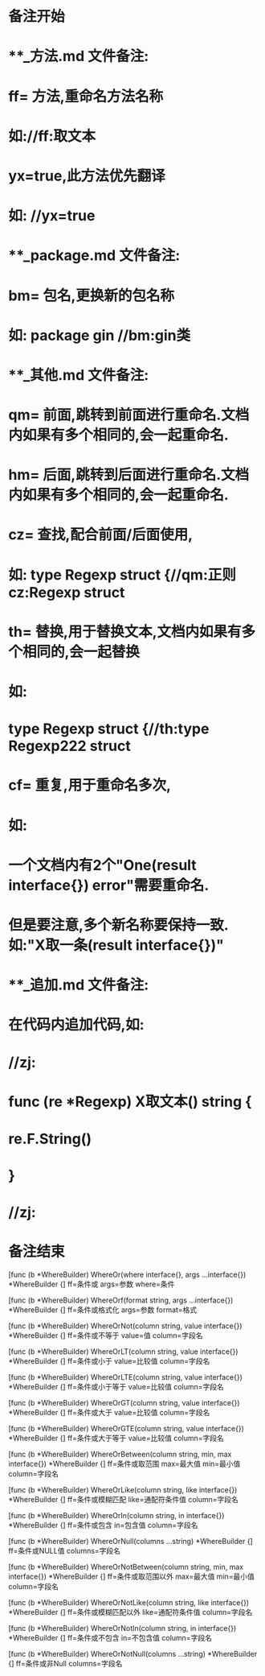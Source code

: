 # 备注开始
# **_方法.md 文件备注:
# ff= 方法,重命名方法名称
# 如://ff:取文本
#
# yx=true,此方法优先翻译
# 如: //yx=true


# **_package.md 文件备注:
# bm= 包名,更换新的包名称 
# 如: package gin //bm:gin类


# **_其他.md 文件备注:
# qm= 前面,跳转到前面进行重命名.文档内如果有多个相同的,会一起重命名.
# hm= 后面,跳转到后面进行重命名.文档内如果有多个相同的,会一起重命名.
# cz= 查找,配合前面/后面使用,
# 如: type Regexp struct {//qm:正则 cz:Regexp struct
#
# th= 替换,用于替换文本,文档内如果有多个相同的,会一起替换
# 如:
# type Regexp struct {//th:type Regexp222 struct
#
# cf= 重复,用于重命名多次,
# 如: 
# 一个文档内有2个"One(result interface{}) error"需要重命名.
# 但是要注意,多个新名称要保持一致. 如:"X取一条(result interface{})"


# **_追加.md 文件备注:
# 在代码内追加代码,如:
# //zj:
# func (re *Regexp) X取文本() string { 
#    re.F.String()
# }
# //zj:
# 备注结束

[func (b *WhereBuilder) WhereOr(where interface{}, args ...interface{}) *WhereBuilder {]
ff=条件或
args=参数
where=条件

[func (b *WhereBuilder) WhereOrf(format string, args ...interface{}) *WhereBuilder {]
ff=条件或格式化
args=参数
format=格式

[func (b *WhereBuilder) WhereOrNot(column string, value interface{}) *WhereBuilder {]
ff=条件或不等于
value=值
column=字段名

[func (b *WhereBuilder) WhereOrLT(column string, value interface{}) *WhereBuilder {]
ff=条件或小于
value=比较值
column=字段名

[func (b *WhereBuilder) WhereOrLTE(column string, value interface{}) *WhereBuilder {]
ff=条件或小于等于
value=比较值
column=字段名

[func (b *WhereBuilder) WhereOrGT(column string, value interface{}) *WhereBuilder {]
ff=条件或大于
value=比较值
column=字段名

[func (b *WhereBuilder) WhereOrGTE(column string, value interface{}) *WhereBuilder {]
ff=条件或大于等于
value=比较值
column=字段名

[func (b *WhereBuilder) WhereOrBetween(column string, min, max interface{}) *WhereBuilder {]
ff=条件或取范围
max=最大值
min=最小值
column=字段名

[func (b *WhereBuilder) WhereOrLike(column string, like interface{}) *WhereBuilder {]
ff=条件或模糊匹配
like=通配符条件值
column=字段名

[func (b *WhereBuilder) WhereOrIn(column string, in interface{}) *WhereBuilder {]
ff=条件或包含
in=包含值
column=字段名

[func (b *WhereBuilder) WhereOrNull(columns ...string) *WhereBuilder {]
ff=条件或NULL值
columns=字段名

[func (b *WhereBuilder) WhereOrNotBetween(column string, min, max interface{}) *WhereBuilder {]
ff=条件或取范围以外
max=最大值
min=最小值
column=字段名

[func (b *WhereBuilder) WhereOrNotLike(column string, like interface{}) *WhereBuilder {]
ff=条件或模糊匹配以外
like=通配符条件值
column=字段名

[func (b *WhereBuilder) WhereOrNotIn(column string, in interface{}) *WhereBuilder {]
ff=条件或不包含
in=不包含值
column=字段名

[func (b *WhereBuilder) WhereOrNotNull(columns ...string) *WhereBuilder {]
ff=条件或非Null
columns=字段名
